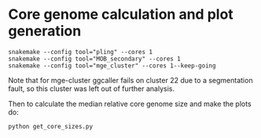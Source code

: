 # Core genome calculation and plot generation

```
snakemake --config tool="pling" --cores 1
snakemake --config tool="MOB_secondary" --cores 1
snakemake --config tool="mge_cluster" --cores 1--keep-going
```

Note that for mge-cluster ggcaller fails on cluster 22 due to a segmentation fault, so this cluster was left out of further analysis.

Then to calculate the median relative core genome size and make the plots do:
```
python get_core_sizes.py
```

